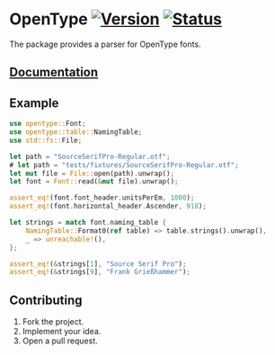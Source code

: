# OpenType [![Version][version-img]][version-url] [![Status][status-img]][status-url]

The package provides a parser for OpenType fonts.

## [Documentation][doc]

## Example

```rust
use opentype::Font;
use opentype::table::NamingTable;
use std::fs::File;

let path = "SourceSerifPro-Regular.otf";
# let path = "tests/fixtures/SourceSerifPro-Regular.otf";
let mut file = File::open(path).unwrap();
let font = Font::read(&mut file).unwrap();

assert_eq!(font.font_header.unitsPerEm, 1000);
assert_eq!(font.horizontal_header.Ascender, 918);

let strings = match font.naming_table {
    NamingTable::Format0(ref table) => table.strings().unwrap(),
    _ => unreachable!(),
};

assert_eq!(&strings[1], "Source Serif Pro");
assert_eq!(&strings[9], "Frank Grießhammer");
```

## Contributing

1. Fork the project.
2. Implement your idea.
3. Open a pull request.

[version-img]: http://stainless-steel.github.io/images/crates.svg
[version-url]: https://crates.io/crates/opentype
[status-img]: https://travis-ci.org/stainless-steel/opentype.svg?branch=master
[status-url]: https://travis-ci.org/stainless-steel/opentype
[doc]: https://stainless-steel.github.io/opentype
